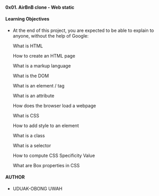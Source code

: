 #### 0x01. AirBnB clone - Web static

#### Learning Objectives

* At the end of this project, you are expected to be able to explain to anyone, without the help of Google:

	What is HTML

	How to create an HTML page
	
	What is a markup language

	What is the DOM

	What is an element / tag

	What is an attribute

	How does the browser load a webpage

	What is CSS

	How to add style to an element

	What is a class

	What is a selector

	How to compute CSS Specificity Value
	
	What are Box properties in CSS

#### AUTHOR 

* UDUAK-OBONG UWAH
